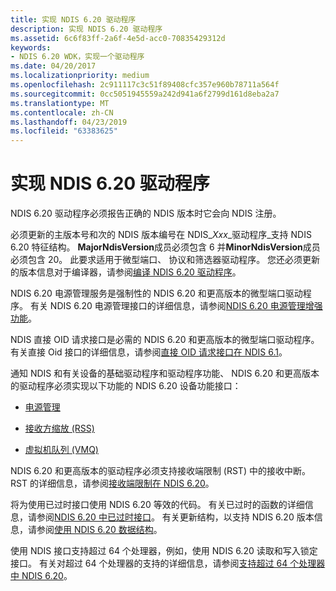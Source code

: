 ```yaml
---
title: 实现 NDIS 6.20 驱动程序
description: 实现 NDIS 6.20 驱动程序
ms.assetid: 6c6f83ff-2a6f-4e5d-acc0-70835429312d
keywords:
- NDIS 6.20 WDK，实现一个驱动程序
ms.date: 04/20/2017
ms.localizationpriority: medium
ms.openlocfilehash: 2c911117c3c51f89408cfc357e960b78711a564f
ms.sourcegitcommit: 0cc5051945559a242d941a6f2799d161d8eba2a7
ms.translationtype: MT
ms.contentlocale: zh-CN
ms.lasthandoff: 04/23/2019
ms.locfileid: "63383625"
---
```

# <a name="implementing-an-ndis-620-driver"></a>实现 NDIS 6.20 驱动程序





NDIS 6.20 驱动程序必须报告正确的 NDIS 版本时它会向 NDIS 注册。

必须更新的主版本号和次的 NDIS 版本编号在 NDIS\_*Xxx*\_驱动程序\_支持 NDIS 6.20 特征结构。 **MajorNdisVersion**成员必须包含 6 并**MinorNdisVersion**成员必须包含 20。 此要求适用于微型端口、 协议和筛选器驱动程序。 您还必须更新的版本信息对于编译器，请参阅[编译 NDIS 6.20 驱动程序](compiling-an-ndis-6-20-driver.md)。

NDIS 6.20 电源管理服务是强制性的 NDIS 6.20 和更高版本的微型端口驱动程序。 有关 NDIS 6.20 电源管理接口的详细信息，请参阅[NDIS 6.20 电源管理增强功能](power-management-enhancements-in-ndis-6-20.md)。

NDIS 直接 OID 请求接口是必需的 NDIS 6.20 和更高版本的微型端口驱动程序。 有关直接 Oid 接口的详细信息，请参阅[直接 OID 请求接口在 NDIS 6.1](direct-oid-request-interface-in-ndis-6-1.md)。

通知 NDIS 和有关设备的基础驱动程序和驱动程序功能、 NDIS 6.20 和更高版本的驱动程序必须实现以下功能的 NDIS 6.20 设备功能接口：

-   [电源管理](power-management-enhancements-in-ndis-6-20.md)

-   [接收方缩放 (RSS)](ndis-receive-side-scaling2.md)

-   [虚拟机队列 (VMQ)](virtual-machine-queue--vmq--in-ndis-6-20.md)

NDIS 6.20 和更高版本的驱动程序必须支持接收端限制 (RST) 中的接收中断。 RST 的详细信息，请参阅[接收端限制在 NDIS 6.20](receive-side-throttle-in-ndis-6-20.md)。

将为使用已过时接口使用 NDIS 6.20 等效的代码。 有关已过时的函数的详细信息，请参阅[NDIS 6.20 中已过时接口](obsolete-interfaces-in-ndis-6-20.md)。 有关更新结构，以支持 NDIS 6.20 版本信息，请参阅[使用 NDIS 6.20 数据结构](using-ndis-6-20-data-structures.md)。

使用 NDIS 接口支持超过 64 个处理器，例如，使用 NDIS 6.20 读取和写入锁定接口。 有关对超过 64 个处理器的支持的详细信息，请参阅[支持超过 64 个处理器中 NDIS 6.20](support-for-more-than-64-processors-in-ndis-6-20.md)。

 

 





